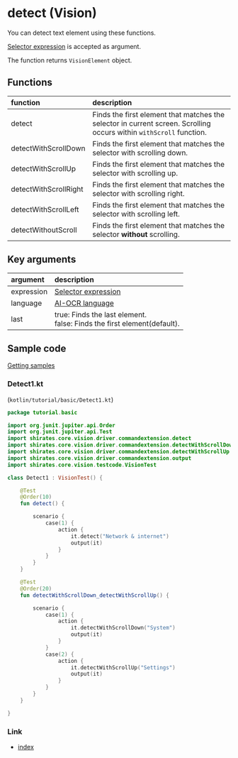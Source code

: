 # detect (Vision)

You can detect text element using these functions.

[Selector expression](../../selector_and_nickname/selector_expression.md) is accepted as argument.

The function returns `VisionElement` object.

## Functions

| function              | description                                                                                                         |
|:----------------------|:--------------------------------------------------------------------------------------------------------------------|
| detect                | Finds the first element that matches the selector in current screen. Scrolling occurs within `withScroll` function. |
| detectWithScrollDown  | Finds the first element that matches the selector with scrolling down.                                              |
| detectWithScrollUp    | Finds the first element that matches the selector with scrolling up.                                                |
| detectWithScrollRight | Finds the first element that matches the selector with scrolling right.                                             |
| detectWithScrollLeft  | Finds the first element that matches the selector with scrolling left.                                              |
| detectWithoutScroll   | Finds the first element that matches the selector **without** scrolling.                                            |

## Key arguments

| argument   | description                                                                 |
|:-----------|:----------------------------------------------------------------------------|
| expression | [Selector expression](../../selector_and_nickname/selector_expression.md)   |
| language   | [AI-OCR language](../../switching_environment/switching_ai_ocr_language.md) |
| last       | true: Finds the last element.<br>false: Finds the first element(default).   |

## Sample code

[Getting samples](../../../getting_samples.md)

### Detect1.kt

(`kotlin/tutorial/basic/Detect1.kt`)

```kotlin
package tutorial.basic

import org.junit.jupiter.api.Order
import org.junit.jupiter.api.Test
import shirates.core.vision.driver.commandextension.detect
import shirates.core.vision.driver.commandextension.detectWithScrollDown
import shirates.core.vision.driver.commandextension.detectWithScrollUp
import shirates.core.vision.driver.commandextension.output
import shirates.core.vision.testcode.VisionTest

class Detect1 : VisionTest() {

    @Test
    @Order(10)
    fun detect() {

        scenario {
            case(1) {
                action {
                    it.detect("Network & internet")
                    output(it)
                }
            }
        }
    }

    @Test
    @Order(20)
    fun detectWithScrollDown_detectWithScrollUp() {

        scenario {
            case(1) {
                action {
                    it.detectWithScrollDown("System")
                    output(it)
                }
            }
            case(2) {
                action {
                    it.detectWithScrollUp("Settings")
                    output(it)
                }
            }
        }
    }

}
```

### Link

- [index](../../../../index.md)
